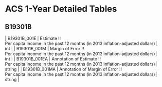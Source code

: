 # ACS 1-Year Detailed Tables

## B19301B

| B19301B_001E | Estimate !!<br>Per capita income in the past 12 months (in 2013 inflation-adjusted dollars) | int |
| B19301B_001M | Margin of Error !!<br>Per capita income in the past 12 months (in 2013 inflation-adjusted dollars) | int |
| B19301B_001EA | Annotation of Estimate !!<br>Per capita income in the past 12 months (in 2013 inflation-adjusted dollars) | string |
| B19301B_001MA | Annotation of Margin of Error !!<br>Per capita income in the past 12 months (in 2013 inflation-adjusted dollars) | string |

